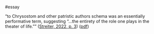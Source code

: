 #essay 

“to Chrysostom and other patristic authors schema was an essentially performative term, suggesting “...the entirety of the role one plays in the theater of life.”” ([Streiter, 2022, p. 3](zotero://select/library/items/USZKS6MZ)) ([pdf](zotero://open-pdf/library/items/B79WZSND?page=21&annotation=WK2XM7B9))
